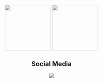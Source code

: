 <div align="center">
</p>
  <img height="150em" src="https://github-readme-stats.vercel.app/api?username=AdrianoReusSavi&show_icons=true&theme=tokyonight&include_all_commits=true&count_private=true"/>
  <img height="150em" src="https://github-readme-stats.vercel.app/api/top-langs/?username=AdrianoReusSavi&layout=compact&langs_count=7&theme=tokyonight"/>
    <br />
<h2 align="center"> Social Media </h2>
<a href="https://www.linkedin.com/in/adrianoreussavi/" title="LinkedIn Profile"><img src="https://img.shields.io/badge/LinkedIn-0077B5?style=for-the-badge&logo=linkedin&logoColor=white">
